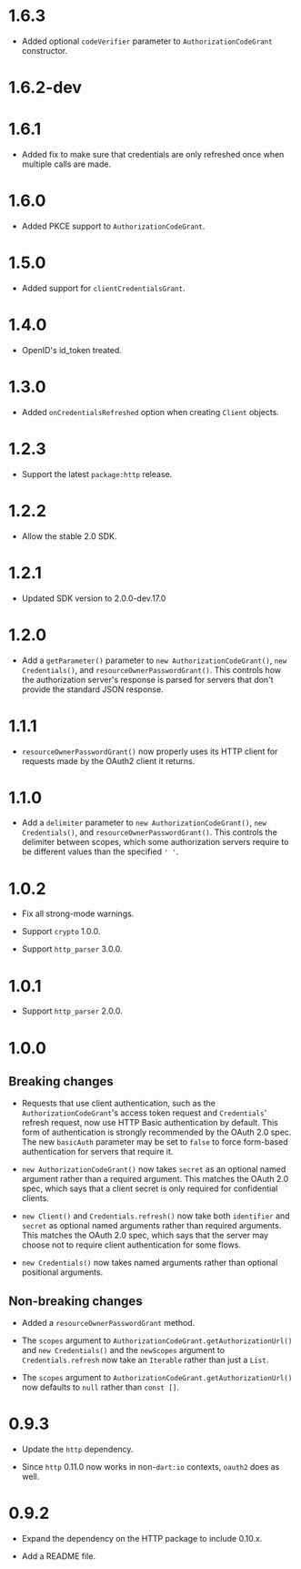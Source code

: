 # 1.6.3

* Added optional `codeVerifier` parameter to `AuthorizationCodeGrant` constructor.

# 1.6.2-dev

# 1.6.1

* Added fix to make sure that credentials are only refreshed once when multiple calls are made.

# 1.6.0

* Added PKCE support to `AuthorizationCodeGrant`.

# 1.5.0

* Added support for `clientCredentialsGrant`.

# 1.4.0

* OpenID's id_token treated.

# 1.3.0

* Added `onCredentialsRefreshed` option when creating `Client` objects.

# 1.2.3

* Support the latest `package:http` release.

# 1.2.2

* Allow the stable 2.0 SDK.

# 1.2.1

* Updated SDK version to 2.0.0-dev.17.0

# 1.2.0

* Add a `getParameter()` parameter to `new AuthorizationCodeGrant()`, `new
  Credentials()`, and `resourceOwnerPasswordGrant()`. This controls how the
  authorization server's response is parsed for servers that don't provide the
  standard JSON response.

# 1.1.1

* `resourceOwnerPasswordGrant()` now properly uses its HTTP client for requests
  made by the OAuth2 client it returns.

# 1.1.0

* Add a `delimiter` parameter to `new AuthorizationCodeGrant()`, `new
  Credentials()`, and `resourceOwnerPasswordGrant()`. This controls the
  delimiter between scopes, which some authorization servers require to be
  different values than the specified `' '`.

# 1.0.2

* Fix all strong-mode warnings.

* Support `crypto` 1.0.0.

* Support `http_parser` 3.0.0.

# 1.0.1

* Support `http_parser` 2.0.0.

# 1.0.0

## Breaking changes

* Requests that use client authentication, such as the
  `AuthorizationCodeGrant`'s access token request and `Credentials`' refresh
  request, now use HTTP Basic authentication by default. This form of
  authentication is strongly recommended by the OAuth 2.0 spec. The new
  `basicAuth` parameter may be set to `false` to force form-based authentication
  for servers that require it.

* `new AuthorizationCodeGrant()` now takes `secret` as an optional named
  argument rather than a required argument. This matches the OAuth 2.0 spec,
  which says that a client secret is only required for confidential clients.

* `new Client()` and `Credentials.refresh()` now take both `identifier` and
  `secret` as optional named arguments rather than required arguments. This
  matches the OAuth 2.0 spec, which says that the server may choose not to
  require client authentication for some flows.

* `new Credentials()` now takes named arguments rather than optional positional
  arguments.

## Non-breaking changes

* Added a `resourceOwnerPasswordGrant` method.

* The `scopes` argument to `AuthorizationCodeGrant.getAuthorizationUrl()` and
  `new Credentials()` and the `newScopes` argument to `Credentials.refresh` now
  take an `Iterable` rather than just a `List`.

* The `scopes` argument to `AuthorizationCodeGrant.getAuthorizationUrl()` now
  defaults to `null` rather than `const []`.

# 0.9.3

* Update the `http` dependency.

* Since `http` 0.11.0 now works in non-`dart:io` contexts, `oauth2` does as
  well.

# 0.9.2

* Expand the dependency on the HTTP package to include 0.10.x.

* Add a README file.
